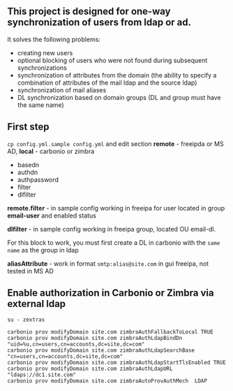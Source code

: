 ## This project is designed for one-way synchronization of users from ldap or ad.
It solves the following problems:
  - creating new users
  - optional blocking of users who were not found during subsequent synchronizations
  - synchronization of attributes from the domain (the ability to specify a combination of attributes of the mail ldap and the source ldap)
  - synchronization of mail aliases
  - DL synchronization based on domain groups (DL and group must have the same name)

## First step
`` cp config.yml.sample config.yml `` and edit section **remote** - freeipda or MS AD, **local** - carbonio or zimbra
 - basedn
 - authdn
 - authpassword
 - filter
 - dlfilter

**remote.filter** - in sample config working in freeipa for user located in group **email-user** and enabled status

**dlfilter** - in sample config working in freeipa group, located OU email-dl. 

For this block to work, you must first create a DL in carbonio with the ``same name`` as the group in ldap

**aliasAttribute** - work in format ``smtp:alias@site.com`` in gui freeipa, not tested in MS AD

## Enable authorization in Carbonio or Zimbra via external ldap
```
su - zextras

carbonio prov modifyDomain site.com zimbraAuthFallbackToLocal TRUE
carbonio prov modifyDomain site.com zimbraAuthLdapBindDn "uid=%u,cn=users,cn=accounts,dc=site,dc=com"
carbonio prov modifyDomain site.com zimbraAuthLdapSearchBase "cn=users,cn=accounts,dc=site,dc=com"
carbonio prov modifyDomain site.com zimbraAuthLdapStartTlsEnabled TRUE
carbonio prov modifyDomain site.com zimbraAuthLdapURL "ldaps://dc1.site.com"
carbonio prov modifyDomain site.com zimbraAutoProvAuthMech  LDAP
```
